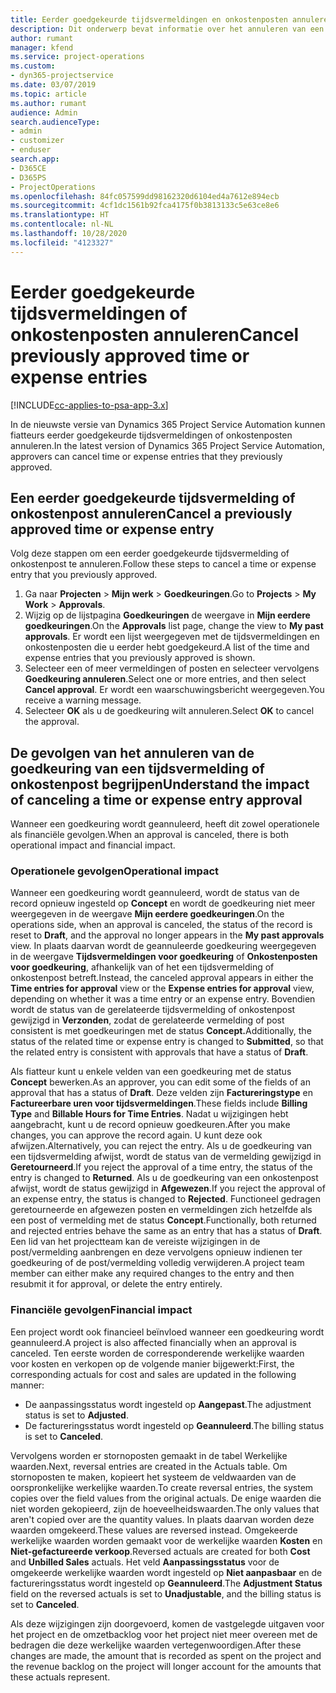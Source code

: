 ```yaml
---
title: Eerder goedgekeurde tijdsvermeldingen en onkostenposten annuleren
description: Dit onderwerp bevat informatie over het annuleren van een goedgekeurde projecttijd en onkostentransactie.
author: rumant
manager: kfend
ms.service: project-operations
ms.custom:
- dyn365-projectservice
ms.date: 03/07/2019
ms.topic: article
ms.author: rumant
audience: Admin
search.audienceType:
- admin
- customizer
- enduser
search.app:
- D365CE
- D365PS
- ProjectOperations
ms.openlocfilehash: 84fc057599dd98162320d6104ed4a7612e894ecb
ms.sourcegitcommit: 4cf1dc1561b92fca4175f0b3813133c5e63ce8e6
ms.translationtype: HT
ms.contentlocale: nl-NL
ms.lasthandoff: 10/28/2020
ms.locfileid: "4123327"
---
```

# <a name="cancel-previously-approved-time-or-expense-entries"></a><span data-ttu-id="0b987-103">Eerder goedgekeurde tijdsvermeldingen of onkostenposten annuleren</span><span class="sxs-lookup"><span data-stu-id="0b987-103">Cancel previously approved time or expense entries</span></span>

[!INCLUDE[cc-applies-to-psa-app-3.x](../includes/cc-applies-to-psa-app-3x.md)]

<span data-ttu-id="0b987-104">In de nieuwste versie van Dynamics 365 Project Service Automation kunnen fiatteurs eerder goedgekeurde tijdsvermeldingen of onkostenposten annuleren.</span><span class="sxs-lookup"><span data-stu-id="0b987-104">In the latest version of Dynamics 365 Project Service Automation, approvers can cancel time or expense entries that they previously approved.</span></span>

## <a name="cancel-a-previously-approved-time-or-expense-entry"></a><span data-ttu-id="0b987-105">Een eerder goedgekeurde tijdsvermelding of onkostenpost annuleren</span><span class="sxs-lookup"><span data-stu-id="0b987-105">Cancel a previously approved time or expense entry</span></span>

<span data-ttu-id="0b987-106">Volg deze stappen om een eerder goedgekeurde tijdsvermelding of onkostenpost te annuleren.</span><span class="sxs-lookup"><span data-stu-id="0b987-106">Follow these steps to cancel a time or expense entry that you previously approved.</span></span>

1. <span data-ttu-id="0b987-107">Ga naar **Projecten** \> **Mijn werk** \> **Goedkeuringen**.</span><span class="sxs-lookup"><span data-stu-id="0b987-107">Go to **Projects** \> **My Work** \> **Approvals**.</span></span>
2. <span data-ttu-id="0b987-108">Wijzig op de lijstpagina **Goedkeuringen** de weergave in **Mijn eerdere goedkeuringen**.</span><span class="sxs-lookup"><span data-stu-id="0b987-108">On the **Approvals** list page, change the view to **My past approvals**.</span></span> <span data-ttu-id="0b987-109">Er wordt een lijst weergegeven met de tijdsvermeldingen en onkostenposten die u eerder hebt goedgekeurd.</span><span class="sxs-lookup"><span data-stu-id="0b987-109">A list of the time and expense entries that you previously approved is shown.</span></span>
3. <span data-ttu-id="0b987-110">Selecteer een of meer vermeldingen of posten en selecteer vervolgens **Goedkeuring annuleren**.</span><span class="sxs-lookup"><span data-stu-id="0b987-110">Select one or more entries, and then select **Cancel approval**.</span></span> <span data-ttu-id="0b987-111">Er wordt een waarschuwingsbericht weergegeven.</span><span class="sxs-lookup"><span data-stu-id="0b987-111">You receive a warning message.</span></span>
4. <span data-ttu-id="0b987-112">Selecteer **OK** als u de goedkeuring wilt annuleren.</span><span class="sxs-lookup"><span data-stu-id="0b987-112">Select **OK** to cancel the approval.</span></span>

## <a name="understand-the-impact-of-canceling-a-time-or-expense-entry-approval"></a><span data-ttu-id="0b987-113">De gevolgen van het annuleren van de goedkeuring van een tijdsvermelding of onkostenpost begrijpen</span><span class="sxs-lookup"><span data-stu-id="0b987-113">Understand the impact of canceling a time or expense entry approval</span></span>

<span data-ttu-id="0b987-114">Wanneer een goedkeuring wordt geannuleerd, heeft dit zowel operationele als financiële gevolgen.</span><span class="sxs-lookup"><span data-stu-id="0b987-114">When an approval is canceled, there is both operational impact and financial impact.</span></span>

### <a name="operational-impact"></a><span data-ttu-id="0b987-115">Operationele gevolgen</span><span class="sxs-lookup"><span data-stu-id="0b987-115">Operational impact</span></span>

<span data-ttu-id="0b987-116">Wanneer een goedkeuring wordt geannuleerd, wordt de status van de record opnieuw ingesteld op **Concept** en wordt de goedkeuring niet meer weergegeven in de weergave **Mijn eerdere goedkeuringen**.</span><span class="sxs-lookup"><span data-stu-id="0b987-116">On the operations side, when an approval is canceled, the status of the record is reset to **Draft**, and the approval no longer appears in the **My past approvals** view.</span></span> <span data-ttu-id="0b987-117">In plaats daarvan wordt de geannuleerde goedkeuring weergegeven in de weergave **Tijdsvermeldingen voor goedkeuring** of **Onkostenposten voor goedkeuring**, afhankelijk van of het een tijdsvermelding of onkostenpost betreft.</span><span class="sxs-lookup"><span data-stu-id="0b987-117">Instead, the canceled approval appears in either the **Time entries for approval** view or the **Expense entries for approval** view, depending on whether it was a time entry or an expense entry.</span></span> <span data-ttu-id="0b987-118">Bovendien wordt de status van de gerelateerde tijdsvermelding of onkostenpost gewijzigd in **Verzonden**, zodat de gerelateerde vermelding of post consistent is met goedkeuringen met de status **Concept.**</span><span class="sxs-lookup"><span data-stu-id="0b987-118">Additionally, the status of the related time or expense entry is changed to **Submitted**, so that the related entry is consistent with approvals that have a status of **Draft**.</span></span>

<span data-ttu-id="0b987-119">Als fiatteur kunt u enkele velden van een goedkeuring met de status **Concept** bewerken.</span><span class="sxs-lookup"><span data-stu-id="0b987-119">As an approver, you can edit some of the fields of an approval that has a status of **Draft**.</span></span> <span data-ttu-id="0b987-120">Deze velden zijn **Factureringstype** en **Factureerbare uren voor tijdsvermeldingen**.</span><span class="sxs-lookup"><span data-stu-id="0b987-120">These fields include **Billing Type** and **Billable Hours for Time Entries**.</span></span> <span data-ttu-id="0b987-121">Nadat u wijzigingen hebt aangebracht, kunt u de record opnieuw goedkeuren.</span><span class="sxs-lookup"><span data-stu-id="0b987-121">After you make changes, you can approve the record again.</span></span> <span data-ttu-id="0b987-122">U kunt deze ook afwijzen.</span><span class="sxs-lookup"><span data-stu-id="0b987-122">Alternatively, you can reject the entry.</span></span> <span data-ttu-id="0b987-123">Als u de goedkeuring van een tijdsvermelding afwijst, wordt de status van de vermelding gewijzigd in **Geretourneerd**.</span><span class="sxs-lookup"><span data-stu-id="0b987-123">If you reject the approval of a time entry, the status of the entry is changed to **Returned**.</span></span> <span data-ttu-id="0b987-124">Als u de goedkeuring van een onkostenpost afwijst, wordt de status gewijzigd in **Afgewezen**.</span><span class="sxs-lookup"><span data-stu-id="0b987-124">If you reject the approval of an expense entry, the status is changed to **Rejected**.</span></span> <span data-ttu-id="0b987-125">Functioneel gedragen geretourneerde en afgewezen posten en vermeldingen zich hetzelfde als een post of vermelding met de status **Concept**.</span><span class="sxs-lookup"><span data-stu-id="0b987-125">Functionally, both returned and rejected entries behave the same as an entry that has a status of **Draft**.</span></span> <span data-ttu-id="0b987-126">Een lid van het projectteam kan de vereiste wijzigingen in de post/vermelding aanbrengen en deze vervolgens opnieuw indienen ter goedkeuring of de post/vermelding volledig verwijderen.</span><span class="sxs-lookup"><span data-stu-id="0b987-126">A project team member can either make any required changes to the entry and then resubmit it for approval, or delete the entry entirely.</span></span>

### <a name="financial-impact"></a><span data-ttu-id="0b987-127">Financiële gevolgen</span><span class="sxs-lookup"><span data-stu-id="0b987-127">Financial impact</span></span>

<span data-ttu-id="0b987-128">Een project wordt ook financieel beïnvloed wanneer een goedkeuring wordt geannuleerd.</span><span class="sxs-lookup"><span data-stu-id="0b987-128">A project is also affected financially when an approval is canceled.</span></span> <span data-ttu-id="0b987-129">Ten eerste worden de corresponderende werkelijke waarden voor kosten en verkopen op de volgende manier bijgewerkt:</span><span class="sxs-lookup"><span data-stu-id="0b987-129">First, the corresponding actuals for cost and sales are updated in the following manner:</span></span>

- <span data-ttu-id="0b987-130">De aanpassingsstatus wordt ingesteld op **Aangepast**.</span><span class="sxs-lookup"><span data-stu-id="0b987-130">The adjustment status is set to **Adjusted**.</span></span>
- <span data-ttu-id="0b987-131">De factureringsstatus wordt ingesteld op **Geannuleerd**.</span><span class="sxs-lookup"><span data-stu-id="0b987-131">The billing status is set to **Canceled**.</span></span>

<span data-ttu-id="0b987-132">Vervolgens worden er stornoposten gemaakt in de tabel Werkelijke waarden.</span><span class="sxs-lookup"><span data-stu-id="0b987-132">Next, reversal entries are created in the Actuals table.</span></span> <span data-ttu-id="0b987-133">Om stornoposten te maken, kopieert het systeem de veldwaarden van de oorspronkelijke werkelijke waarden.</span><span class="sxs-lookup"><span data-stu-id="0b987-133">To create reversal entries, the system copies over the field values from the original actuals.</span></span> <span data-ttu-id="0b987-134">De enige waarden die niet worden gekopieerd, zijn de hoeveelheidswaarden.</span><span class="sxs-lookup"><span data-stu-id="0b987-134">The only values that aren't copied over are the quantity values.</span></span> <span data-ttu-id="0b987-135">In plaats daarvan worden deze waarden omgekeerd.</span><span class="sxs-lookup"><span data-stu-id="0b987-135">These values are reversed instead.</span></span> <span data-ttu-id="0b987-136">Omgekeerde werkelijke waarden worden gemaakt voor de werkelijke waarden **Kosten** en **Niet-gefactureerde verkoop**.</span><span class="sxs-lookup"><span data-stu-id="0b987-136">Reversed actuals are created for both **Cost** and **Unbilled Sales** actuals.</span></span> <span data-ttu-id="0b987-137">Het veld **Aanpassingsstatus** voor de omgekeerde werkelijke waarden wordt ingesteld op **Niet aanpasbaar** en de factureringsstatus wordt ingesteld op **Geannuleerd**.</span><span class="sxs-lookup"><span data-stu-id="0b987-137">The **Adjustment Status** field on the reversed actuals is set to **Unadjustable**, and the billing status is set to **Canceled**.</span></span>

<span data-ttu-id="0b987-138">Als deze wijzigingen zijn doorgevoerd, komen de vastgelegde uitgaven voor het project en de omzetbacklog voor het project niet meer overeen met de bedragen die deze werkelijke waarden vertegenwoordigen.</span><span class="sxs-lookup"><span data-stu-id="0b987-138">After these changes are made, the amount that is recorded as spent on the project and the revenue backlog on the project will longer account for the amounts that these actuals represent.</span></span>
